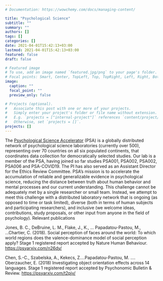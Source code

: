 ```yaml
---
# Documentation: https://wowchemy.com/docs/managing-content/

title: "Psychological Science"
subtitle: ""
summary: ""
authors: []
tags: []
categories: []
date: 2021-04-01T15:42:13+03:00
lastmod: 2021-04-01T15:42:13+03:00
featured: false
draft: false

# Featured image
# To use, add an image named `featured.jpg/png` to your page's folder.
# Focal points: Smart, Center, TopLeft, Top, TopRight, Left, Right, BottomLeft, Bottom, BottomRight.
image:
  caption: ""
  focal_point: ""
  preview_only: false

# Projects (optional).
#   Associate this post with one or more of your projects.
#   Simply enter your project's folder or file name without extension.
#   E.g. `projects = ["internal-project"]` references `content/project/deep-learning/index.md`.
#   Otherwise, set `projects = []`.
projects: []
---
```

The [Psychological Science Accelerator](https://psysciacc.org/) (PSA) is a globally distributed network of psychological science laboratories (currently over 500), representing over 70 countries on all six populated continents, that coordinates data collection for democratically selected studies. Our lab is a member of the PSA, having joined so far studies PSA001, PSA002, PSA002, PSA006 and PSA-COVID19. The PI has also served as an Assistant Director for the Ethics Review Committee.
PSA’s mission is to accelerate the accumulation of reliable and generalizable evidence in psychological science, reducing the distance between truth about human behavior and mental processes and our current understanding. This challenge cannot be adequately met by a single researcher or small team. Instead, we attempt to meet this challenge with a distributed laboratory network that is ongoing (as opposed to time or task limited), diverse (both in terms of human subjects and participating researchers), and inclusive (we welcome ideas, contributions, study proposals, or other input from anyone in the field of psychology).
Relevant publications

Jones, B. C., DeBruine, L. M., Flake, J., K., … Papadatou-Pastou, M., ...Chartier, C. (2018). Social perception of faces around the world: To which world regions does the valence-dominance model of social perception apply? Stage 1 registered report accepted by Nature Human Behaviour. https://psyarxiv.com/n26dy/

Chen, S.-C., Szabelska, A., Kekecs, Z….Papadatou-Pastou, M. …. Oberzaucher, E. (2018) Investigating object orientation effects across 14 languages. Stage 1 registered report accepted by Psychonomic Bulletin & Review. https://psyarxiv.com/t2pjv/
